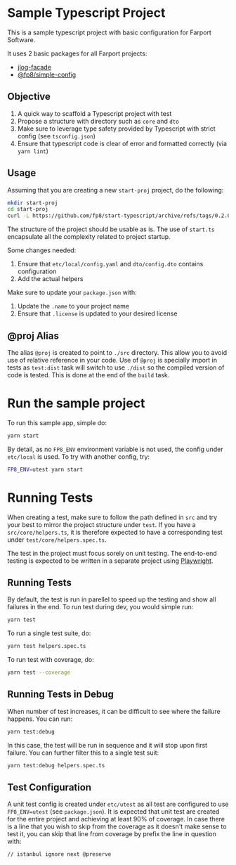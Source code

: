 # Sample Typescript Project

This is a sample typescript project with basic configuration for Farport Software.

It uses 2 basic packages for all Farport projects:

* [jlog-facade](https://github.com/fp8/jlog-facade)
* [@fp8/simple-config](https://github.com/fp8/simple-config/)

## Objective

1. A quick way to scaffold a Typescript project with test
1. Propose a structure with directory such as `core` and `dto`
1. Make sure to leverage type safety provided by Typescript with strict config (see `tsconfig.json`)
1. Ensure that typescript code is clear of error and formatted correctly (via `yarn lint`)

## Usage

Assuming that you are creating a new `start-proj` project, do the following:

```bash
mkdir start-proj
cd start-proj
curl -L https://github.com/fp8/start-typescript/archive/refs/tags/0.2.0.tar.gz | tar -xv --strip=1
```

The structure of the project should be usable as is.  The use of `start.ts` encapsulate all the complexity
related to project startup.

Some changes needed:

1. Ensure that `etc/local/config.yaml` and `dto/config.dto` contains configuration
1. Add the actual helpers 

Make sure to update your `package.json` with:

1. Update the `.name` to your project name
1. Ensure that `.license` is updated to your desired license

## @proj Alias

The alias `@proj` is created to point to `./src` directory.  This allow you to avoid use of relative reference
in your code.  Use of `@proj` is specially import in tests as `test:dist` task will switch to use `./dist` so
the compiled version of code is tested.  This is done at the end of the `build` task.

# Run the sample project

To run this sample app, simple do:

```bash
yarn start
```

By detail, as no `FP8_ENV` environment variable is not used, the config under `etc/local` is used.  To try with another config, try:

```bash
FP8_ENV=utest yarn start
```

# Running Tests

When creating a test, make sure to follow the path defined in `src` and try your best to mirror the project structure under `test`.  If you have a `src/core/helpers.ts`, it is therefore expected to have a corresponding test under `test/core/helpers.spec.ts`.

The test in the project must focus sorely on unit testing.  The end-to-end testing is expected to be written in a separate project using [Playwright](https://playwright.dev/).

## Running Tests

By default, the test is run in parellel to speed up the testing and show all failures in the end.  To run test during dev, you would simple run:

```bash
yarn test
```

To run a single test suite, do:

```bash
yarn test helpers.spec.ts
```

To run test with coverage, do:

```bash
yarn test --coverage
```

## Running Tests in Debug

When number of test increases, it can be difficult to see where the failure happens.  You can run:

```bash
yarn test:debug
```

In this case, the test will be run in sequence and it will stop upon first failure.  You can further filter this to a single test suit:

```bash
yarn test:debug helpers.spec.ts
```

## Test Configuration

A unit test config is created under `etc/utest` as all test are configured to use `FP8_ENV=utest` (see `package.json`).  It is expected that unit test are created for the entire project and achieving at least 90% of coverage.  In case there is a line that you wish to skip from the coverage as it doesn't make sense to test it, you can skip that line from coverage by prefix the line in question with:

```typesscript
// istanbul ignore next @preserve
```

